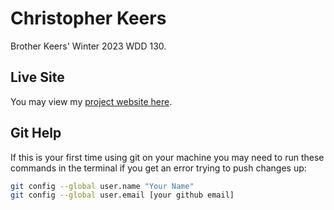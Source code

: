 # Christopher Keers

Brother Keers' Winter 2023 WDD 130.

## Live Site

You may view my [project website here](https://blizzardengle.github.io/wdd-130-w23/).

## Git Help

If this is your first time using git on your machine you may need to run these commands in the terminal if you get an error trying to push changes up:

```bash
git config --global user.name "Your Name"
git config --global user.email [your github email]
```
